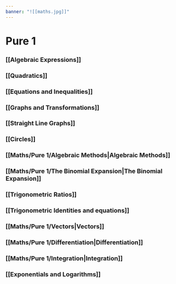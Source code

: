 ```yaml
---
banner: "![[maths.jpg]]"
---
```

# Pure 1

### [[Algebraic Expressions]]

### [[Quadratics]]

### [[Equations and Inequalities]]

### [[Graphs and Transformations]]

### [[Straight Line Graphs]]

### [[Circles]]

### [[Maths/Pure 1/Algebraic Methods|Algebraic Methods]]

### [[Maths/Pure 1/The Binomial Expansion|The Binomial Expansion]]

### [[Trigonometric Ratios]]

### [[Trigonometric Identities and equations]]

### [[Maths/Pure 1/Vectors|Vectors]]

### [[Maths/Pure 1/Differentiation|Differentiation]]

### [[Maths/Pure 1/Integration|Integration]]

### [[Exponentials and Logarithms]]





